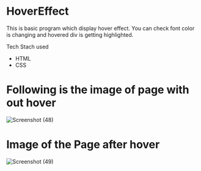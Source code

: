 # HoverEffect
This is basic program which display hover effect. You can check font color is changing and hovered div is getting highlighted.

Tech Stach used
- HTML
- CSS

# Following is the image of page with out hover
![Screenshot (48)](https://user-images.githubusercontent.com/102024693/192527874-e3ead8a3-58b2-43df-a729-ad634e47f07e.png)

# Image of the Page after hover

![Screenshot (49)](https://user-images.githubusercontent.com/102024693/192528423-47f1f570-dbff-4f52-9fd5-263db3f26243.png)
